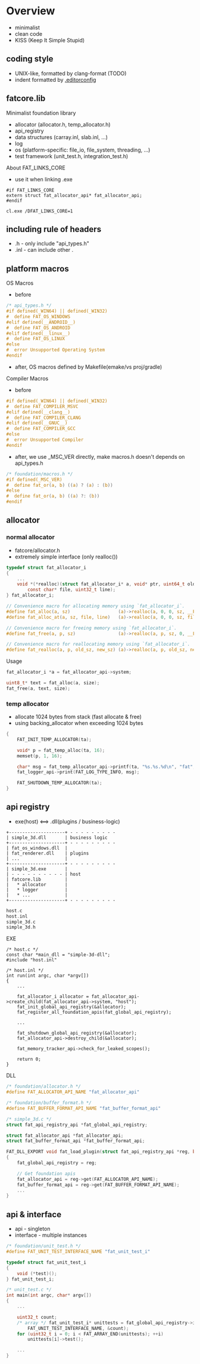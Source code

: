 # Overview

* minimalist
* clean code
* KISS (Keep It Simple Stupid)


## coding style

 * UNIX-like, formatted by clang-format (TODO)
 * indent formatted by [.editorconfig][1]


## fatcore.lib

Minimalist foundation library

* allocator (allocator.h, temp_allocator.h)
* api_registry
* data structures (carray.inl, slab.inl, ...)
* log
* os (platform-specific: file_io, file_system, threading, ...)
* test framework (unit_test.h, integration_test.h)


About FAT_LINKS_CORE

* use it when linking .exe

```
#if FAT_LINKS_CORE
extern struct fat_allocator_api* fat_allocator_api;
#endif

cl.exe /DFAT_LINKS_CORE=1
```


## including rule of headers

* .h - only include "api_types.h"
* .inl - can include other .


## platform macros

OS Macros

* before

```C
/* api_types.h */
#if defined(_WIN64) || defined(_WIN32)
#  define FAT_OS_WINDOWS
#elif defined(__ANDROID__)
#  define FAT_OS_ANDROID
#elif defined(__linux__)
#  define FAT_OS_LINUX
#else
#  error Unsupported Operating System
#endif
```

* after, OS macros defined by Makefile(emake/vs proj/gradle)

Compiler Macros

* before

```C
#if defined(_WIN64) || defined(_WIN32)
#  define FAT_COMPILER_MSVC
#elif defined(__clang__)
#  define FAT_COMPILER_CLANG
#elif defined(__GNUC__)
#  define FAT_COMPILER_GCC
#else
#  error Unsupported Compiler
#endif
```

* after, we use _MSC_VER directly, make macros.h doesn't depends on api_types.h

```C
/* foundation/macros.h */
#if defined(_MSC_VER)
#  define fat_or(a, b) ((a) ? (a) : (b))
#else
#  define fat_or(a, b) ((a) ?: (b))
#endif
```


## allocator

### normal allocator

* fatcore/allocator.h
* extremely simple interface (only realloc())

```C
typedef struct fat_allocator_i
{
    ...
    void *(*realloc)(struct fat_allocator_i* a, void* ptr, uint64_t old_size, uint64_t new_size,
        const char* file, uint32_t line);
} fat_allocator_i;

// Convenience macro for allocating memory using `fat_allocator_i`.
#define fat_alloc(a, sz)                  (a)->realloc(a, 0, 0, sz, __FILE__, __LINE__)
#define fat_alloc_at(a, sz, file, line)   (a)->realloc(a, 0, 0, sz, file, line)

// Convenience macro for freeing memory using `fat_allocator_i`.
#define fat_free(a, p, sz)                (a)->realloc(a, p, sz, 0, __FILE__, __LINE__)

// Convenience macro for reallocating memory using `fat_allocator_i`.
#define fat_realloc(a, p, old_sz, new_sz) (a)->realloc(a, p, old_sz, new_sz, __FILE__, __LINE__)
```

Usage

```C
fat_allocator_i *a = fat_allocator_api->system;

uint8_t* text = fat_alloc(a, size);
fat_free(a, text, size);
```

### temp allocator

* allocate 1024 bytes from stack (fast allocate & free)
* using backing_allocator when exceeding 1024 bytes

```C
{
    FAT_INIT_TEMP_ALLOCATOR(ta);

    void* p = fat_temp_alloc(ta, 16);
    memset(p, 1, 16);

    char* msg = fat_temp_allocator_api->printf(ta, "%s.%s.%d\n", "fat", "hello", 10);
    fat_logger_api->print(FAT_LOG_TYPE_INFO, msg);

    FAT_SHUTDOWN_TEMP_ALLOCATOR(ta);
}
```

## api registry

* exe(host) <==> .dll(plugins / business-logic)

```
+---------------------+ - - - - - - - - - 
| simple_3d.dll       | business logic
+---------------------+ - - - - - - - - -
| fat_os_windows.dll  |
| fat_renderer.dll    | plugins
| ...                 |
+---------------------+ - - - - - - - - - 
| simple_3d.exe       |
| - - - - - - - - - - | host 
| fatcore.lib         |
|   * allocator       |
|   * logger          |
|   * ...             |
+---------------------+ - - - - - - - - -
```

```C
host.c
host.inl
simple_3d.c
simple_3d.h
```

EXE

```
/* host.c */
const char *main_dll = "simple-3d-dll";
#include "host.inl"

/* host.inl */
int run(int argc, char *argv[])
{
    ...

    fat_allocator_i allocator = fat_allocator_api->create_child(fat_allocator_api->system, "host");
    fat_init_global_api_registry(&allocator);
    fat_register_all_foundation_apis(fat_global_api_registry);

    ...

    fat_shutdown_global_api_registry(&allocator);
    fat_allocator_api->destroy_child(&allocator);

    fat_memory_tracker_api->check_for_leaked_scopes();

    return 0;
}
```

DLL

```C
/* foundation/allocator.h */
#define FAT_ALLOCATOR_API_NAME "fat_allocator_api"

/* foundation/buffer_format.h */
#define FAT_BUFFER_FORMAT_API_NAME "fat_buffer_format_api"

/* simple_3d.c */
struct fat_api_registry_api *fat_global_api_registry;

struct fat_allocator_api *fat_allocator_api;
struct fat_buffer_format_api *fat_buffer_format_api;

FAT_DLL_EXPORT void fat_load_plugin(struct fat_api_registry_api *reg, bool load)
{
    fat_global_api_registry = reg;

    // Get foundation apis
    fat_allocator_api = reg->get(FAT_ALLOCATOR_API_NAME);
    fat_buffer_format_api = reg->get(FAT_BUFFER_FORMAT_API_NAME);
    ...
}
```

## api & interface

 * api - singleton
 * interface - multiple instances

```C
/* foundation/unit_test.h */
#define FAT_UNIT_TEST_INTERFACE_NAME "fat_unit_test_i"

typedef struct fat_unit_test_i
{
    void (*test)();
} fat_unit_test_i;

/* unit_test.c */
int main(int argc, char* argv[])
{
    ...

    uint32_t count;
    /* array */ fat_unit_test_i* unittests = fat_global_api_registry->implementations(
        FAT_UNIT_TEST_INTERFACE_NAME, &count);
    for (uint32_t i = 0; i < FAT_ARRAY_END(unittests); ++i)
        unittests[i]->test();

    ...
}
```

[1]:https://editorconfig.org/
